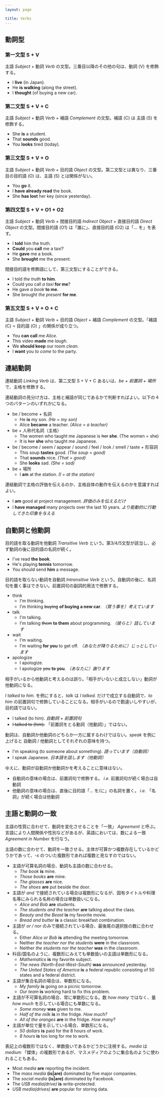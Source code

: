 ```yaml
---
layout: page

title: Verbs
---
```


## 動詞型

### 第一文型 S + V

主語 _Subject_ + 動詞 _Verb_ の文型。三番目以降のその他の句は、動詞 (V) を修飾する。

* I __live__ (in Japan).
* He __is walking__ (along the street).
* I __thought__ (of buying a new car).

### 第二文型 S + V + C

主語 _Subject_ + 動詞 _Verb_ + 補語 _Complement_ の文型。補語 (C) は 主語 (S) を修飾する。

* She __is__ a student.
* That __sounds__ good.
* You __looks__ tired (today).

### 第三文型 S + V + O

主語 _Subject_ + 動詞 _Verb_ + 目的語 _Object_ の文型。第二文型とは異なり、三番目の目的語 (O) は、主語 (S) とは関係がない。

* You __go__ it.
* I __have already read__ the book.
* She __has lost__ her key (since yesterday).

### 第四文型 S + V + O1 + O2

主語 _Subject_ + 動詞 _Verb_ + 間接目的語 _Indirect Object_ + 直接目的語 _Direct Object_ の文型。間接目的語 (O1) は「誰に」、直接目的語 (O2) は「... を」を表す。

* I __told__ him the truth.
* __Could__ you __call__ me a taxi?
* He __gave__ me a book.
* She __brought__ me the present.

間接目的語を修飾語にして、第三文型にすることができる。

* I told _the truth_ __to him__.
* Could you call _a taxi_ __for me__?
* He gave _a book_ __to me__.
* She brought _the present_ __for me__.

### 第五文型 S + V + O + C

主語 _Subject_ + 動詞 _Verb_ + 目的語 _Object_ + 補語 _Complement_ の文型。「補語 (C) = 目的語 (O) 」の関係が成り立つ。

* You __can call__ me _Alice_.
* This video __made__ me _laugh_.
* We __should keep__ our room _clean_.
* I __want__ you _to come_ to the party.

## 連結動詞

連結動詞 _Linking Verb_ は、第二文型 S + V + C あるいは、_be + 前置詞 + 場所_ で、主格を修飾する。

連結動詞の見分け方は、主格と補語が同じであるかで判断すればよい。以下の４つのパターンのいずれかになる。

* be / become + 名詞
  * He __is__ my son. _(He = my son)_
  * Alice __became__ a teacher. _(Alice = a teacher)_
* be + 人称代名詞（主格）
  * The women who taught me Japanese is <del>her</del> __she__. (The women = she)
  * It is <del>her</del> __she__ who taught me Japanese.
* be / become / seem / appear / sound / feel / look / smell / taste + 形容詞
  * This soup __tastes__ good. _(The soup = good)_
  * That __sounds__ nice. _(That = good)_
  * She __looks__ sad. _(She = sad)_
* be + 場所
  * I __am__ at the station. _(I = at the station)_

連結動詞で主格の評価を伝えるのか、主格自体の動作を伝えるのかを意識すればよい。

* I __am__ good at project management. _評価のみを伝えるだけ_
* I __have managed__ many projects over the last 10 years. _より能動的に行動してきた印象を与える_

## 自動詞と他動詞

目的語を取る動詞を他動詞 _Transitive Verb_ という。第3/4/5文型が該当し、必ず動詞の後に目的語の名詞が続く。

* I've read __the book__.
* He's playing __tennis__ tomorrow.
* You should send __him__ a message.

目的語を取らない動詞を自動詞 _Intransitive Verb_ という。自動詞の後に、名詞句を置く事はできない。前置詞句の副詞的用法で修飾する。

* think
   * I'm thinking.
   * I'm thinking <del>buying</del> __of buying a new car__. _（買う事を）考えています_
* talk
  * I'm talking.
  * I'm talking <del>them</del> __to them__ about programming. _（彼らと）話しています_
* wait
  * I'm waiting.
  * I'm waiting __for you__ to get off. _（あなたが降りるために）じっとしています_
* apologize
  * I apologize.
  * I apologize <del>you</del> __to you__. _（あなたに）謝ります_

相手がいるから他動詞と考えるのは誤り。「相手がいないと成立しない」動詞が他動詞になる。

_I talked to him._ を例にすると、_talk_ は _I talked._ だけで成立する自動詞で、_to him_ の前置詞句で修飾していることになる。相手がいるので勘違いしやすいが、目的語ではない。

* I talked (to him). _自動詞 + 前置詞句_
* <del>I talked to (him).</del> 「前置詞をとる動詞（他動詞）」ではない。

動詞は、自動詞か他動詞のどちらか一方に属するわけではない。_speak_ を例に上げると 自動詞 / 他動詞としてそれぞれの意味を持つ。

* I'm speaking (to someone about something). _語っています（自動詞）_
* I speak Japanese. _日本語を話します（他動詞）_

ゆえに、動詞が自動詞か他動詞かを考えることに意味はない。

* 自動詞の意味の場合は、前置詞句で修飾する。 _i.e._  前置詞句が続く場合は自動詞
* 他動詞の意味の場合は、直後に目的語「... を/に」の名詞を置く。 _i.e._ 「名詞」が続く場合は他動詞

## 主語と動詞の一致

主語の性質に合わせて、動詞を変化させることを「一致」 _Agreement_ と呼ぶ。言語により人間関係や性別などがあるが、英語においては、数による一致 _Agreement in Number_ を行なう。

主語の数に合わせて、動詞を一致させる。主体が可算かつ複数存在しているかどうかであって、_-s_ のついた複数形であれば複数と見なすのではない。

* 主語が可算名詞の場合、動詞も主語の数に合わせる。
  * _The book_ __is__ mine.
  * _Those books_ __are__ mine.
  * _The glasses_ __are__ nice.
  * _The shoes_ __are__ put beside the door.
* 主語が _and_ で接続されている場合は複数形になるが、固有タイトルや料理名等にみられる名称の場合は単数扱いになる。
  * _Alice and Bob_ __are__ students.
  * _The students and the teacher_ __are__ talking about the class.
  * _Beauty and the Beast_ __is__ my favorite movie.
  * _Bread and butter_ __is__ a classic breakfast combination.
* 主語が _or / nor_ のみで接続されている場合、最後尾の選択肢の数に合わせる。
  * Either _Alice or Bob_ __is__ attending the meeting tomorrow.
  * Neither _the teacher nor the students_ __were__ in the classroom.
  * Neither _the students nor the teacher_ __was__ in the classroom.
* 科目/国名のように、複数形にみえても単数扱いの主語は単数形になる。
  * _Mathematics_ __is__ my favorite subject.
  * _The news (North-East-West-South)_ __was__ announced yesterday.
  * _The United States of America_ __is__ a federal republic consisting of 50 states and a federal district.
* 主語が集合名詞の場合は、単数形になる。
  * _My family_ __is__ going on a picnic tomorrow.
  * _Our team_ __is__ working hard to fix this problem.
* 主語が不可算名詞の場合、常に単数形になる。数 _how many_ ではなく、量 _how much_ を示している場合にも単数になる。
  * _Some money_ __was__ given to me.
  * _Half of the milk_ __is__ in the fridge. _How much?_
  * _All of the oranges_ __are__ in the fridge. _How many?_
* 主語が単位で量を示している場合、単数形になる。
  * _50 dollars_ __is__ paid for the 8 hours of work.
  * _8 hours_ __is__ too long for me to work.

表記上の複数形ではなく、単数扱いであるかどうかに注視する。_media_ は _medium_ 「媒体」の複数形であるが、マスメディアのように集合名のように使われることもある。

* Most _media_ __are__ reporting the incident.
* The _mass media_ __(is|are)__ dominated by five major companies.
* The _social media_ __(is|are)__ dominated by Facebook.
* The _USB media(drive)_ __is__ write-protected.
* _USB media(drives)_ __are__ popular for storing data.

